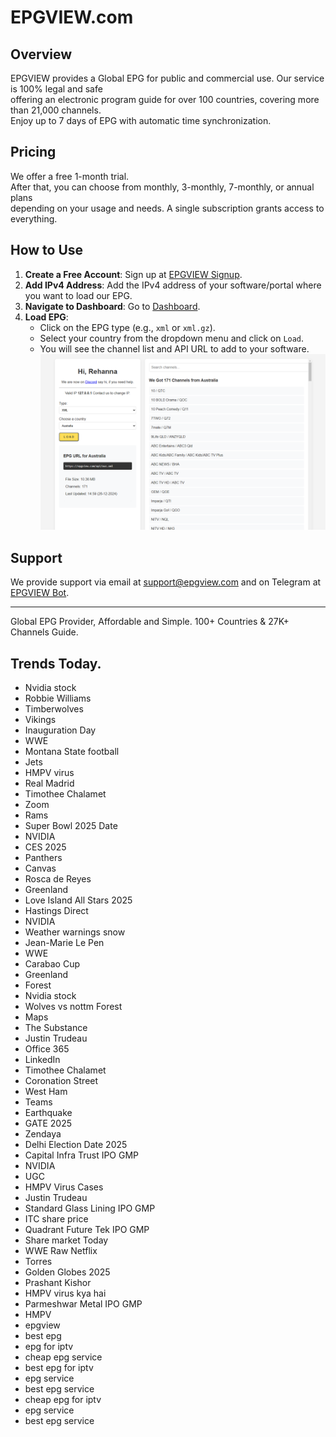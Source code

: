 # EPGVIEW.com



## Overview
EPGVIEW provides a Global EPG for public and commercial use. Our service is 100% legal and safe\
offering an electronic program guide for over 100 countries, covering more than 21,000 channels.\
Enjoy up to 7 days of EPG with automatic time synchronization.

## Pricing
We offer a free 1-month trial. \
After that, you can choose from monthly, 3-monthly, 7-monthly, or annual plans \
depending on your usage and needs. A single subscription grants access to everything.

## How to Use
1. **Create a Free Account**: Sign up at [EPGVIEW Signup](https://epgview.com/signup.php).
2. **Add IPv4 Address**: Add the IPv4 address of your software/portal where you want to load our EPG.
3. **Navigate to Dashboard**: Go to [Dashboard](https://epgview.com/dashboard.php).
4. **Load EPG**:
   - Click on the EPG type (e.g., `xml` or `xml.gz`).
   - Select your country from the dropdown menu and click on `Load`.
   - You will see the channel list and API URL to add to your software.
![EPGVIEW](img/dashboard.png)
## Support
We provide support via email at [support@epgview.com](mailto:support@epgview.com) and on Telegram at [EPGVIEW Bot](https://t.me/epgview_bot).

---

Global EPG Provider, Affordable and Simple. 100+ Countries & 27K+ Channels Guide.

## Trends Today.

- Nvidia stock
- Robbie Williams
- Timberwolves
- Vikings
- Inauguration Day
- WWE
- Montana State football
- Jets
- HMPV virus
- Real Madrid
- Timothee Chalamet
- Zoom
- Rams
- Super Bowl 2025 Date
- NVIDIA
- CES 2025
- Panthers
- Canvas
- Rosca de Reyes
- Greenland
- Love Island All Stars 2025
- Hastings Direct
- NVIDIA
- Weather warnings snow
- Jean-Marie Le Pen
- WWE
- Carabao Cup
- Greenland
- Forest
- Nvidia stock
- Wolves vs nottm Forest
- Maps
- The Substance
- Justin Trudeau
- Office 365
- LinkedIn
- Timothee Chalamet
- Coronation Street
- West Ham
- Teams
- Earthquake
- GATE 2025
- Zendaya
- Delhi Election Date 2025
- Capital Infra Trust IPO GMP
- NVIDIA
- UGC
- HMPV Virus Cases
- Justin Trudeau
- Standard Glass Lining IPO GMP
- ITC share price
- Quadrant Future Tek IPO GMP
- Share market Today
- WWE Raw Netflix
- Torres
- Golden Globes 2025
- Prashant Kishor
- HMPV virus kya hai
- Parmeshwar Metal IPO GMP
- HMPV
- epgview
- best epg
- epg for iptv
- cheap epg service
- best epg for iptv
- epg service
- best epg service
- cheap epg for iptv
- epg service
- best epg service
